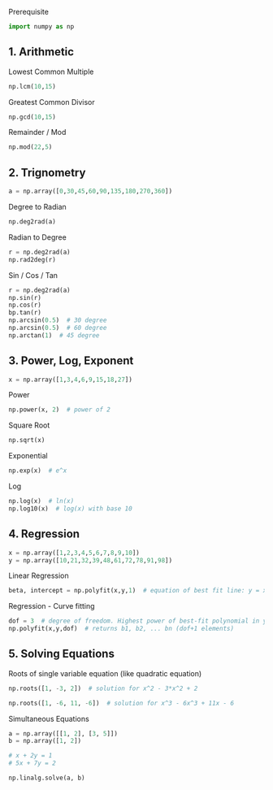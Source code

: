 Prerequisite
```python
import numpy as np 
```

## 1. Arithmetic

Lowest Common Multiple
```python
np.lcm(10,15)
```
Greatest Common Divisor
```python
np.gcd(10,15)
```

Remainder / Mod
```python
np.mod(22,5)
```


## 2. Trignometry
```python
a = np.array([0,30,45,60,90,135,180,270,360])
```

Degree to Radian
```python
np.deg2rad(a)
```

Radian to Degree
```python
r = np.deg2rad(a)
np.rad2deg(r)
```

Sin / Cos / Tan 
```python
r = np.deg2rad(a)
np.sin(r)
np.cos(r)
bp.tan(r)
np.arcsin(0.5)  # 30 degree
np.arcsin(0.5)  # 60 degree
np.arctan(1)  # 45 degree
```

## 3. Power, Log, Exponent
```python
x = np.array([1,3,4,6,9,15,18,27])
```

Power
```python
np.power(x, 2)  # power of 2
```

Square Root
```python
np.sqrt(x)
```

Exponential
```python
np.exp(x)  # e^x
```

Log
```python
np.log(x)  # ln(x)
np.log10(x)  # log(x) with base 10

```

## 4. Regression
```python
x = np.array([1,2,3,4,5,6,7,8,9,10])
y = np.array([10,21,32,39,48,61,72,78,91,98])
```

Linear Regression
```python
beta, intercept = np.polyfit(x,y,1)  # equation of best fit line: y = x * beta + intercept
```

Regression - Curve fitting 
```python
dof = 3  # degree of freedom. Highest power of best-fit polynomial in y = x^dof * b1 + x^(dof-1) * b2 + ... + bn
np.polyfit(x,y,dof)  # returns b1, b2, ... bn (dof+1 elements)
```


## 5. Solving Equations

Roots of single variable equation (like quadratic equation)

```python
np.roots([1, -3, 2])  # solution for x^2 - 3*x^2 + 2

np.roots([1, -6, 11, -6])  # solution for x^3 - 6x^3 + 11x - 6

```


Simultaneous Equations

```python
a = np.array([[1, 2], [3, 5]])
b = np.array([1, 2])

# x + 2y = 1
# 5x + 7y = 2

np.linalg.solve(a, b)
```


